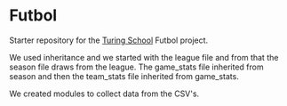 # Futbol

Starter repository for the [Turing School](https://turing.io/) Futbol project.

We used inheritance and we started with the league file and from that the season file draws from the league. The game_stats file inherited from season and then the team_stats file inherited from game_stats.

We created modules to collect data from the CSV's.
